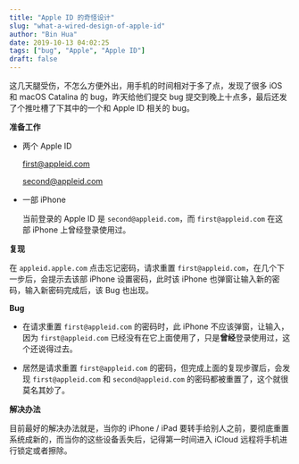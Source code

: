 ```yaml
---
title: "Apple ID 的奇怪设计"
slug: "what-a-wired-design-of-apple-id"
author: "Bin Hua"
date: 2019-10-13 04:02:25
tags: ["bug", "Apple", "Apple ID"]
draft: false
---
```


这几天腿受伤，不怎么方便外出，用手机的时间相对于多了点，发现了很多 iOS 和 macOS Catalina 的 bug，昨天给他们提交 bug 提交到晚上十点多，最后还发了个推吐槽了下其中的一个和 Apple ID 相关的 bug。

**准备工作**

- 两个 Apple ID

    first@appleid.com
    
    second@appleid.com
    
- 一部 iPhone

    当前登录的 Apple ID 是 `second@appleid.com`，而 `first@appleid.com` 在这部 iPhone 上曾经登录使用过。

**复现**

在 `appleid.apple.com` 点击忘记密码，请求重置 `first@appleid.com`，在几个下一步后，会提示去该部 iPhone 设置密码，此时该 iPhone 也弹窗让输入新的密码，输入新密码完成后，该 Bug 也出现。

**Bug**

- 在请求重置 `first@appleid.com` 的密码时，此 iPhone 不应该弹窗，让输入，因为 `first@appleid.com` 已经没有在它上面使用了，只是**曾经**登录使用过，这个还说得过去。

- 居然是请求重置 `first@appleid.com` 的密码，但完成上面的复现步骤后，会发现 `first@appleid.com` 和 `second@appleid.com` 的密码都被重置了，这个就很莫名其妙了。

**解决办法**

目前最好的解决办法就是，当你的 iPhone / iPad 要转手给别人之前，要彻底重置系统成新的，而当你的这些设备丢失后，记得第一时间进入 iCloud 远程将手机进行锁定或者擦除。
